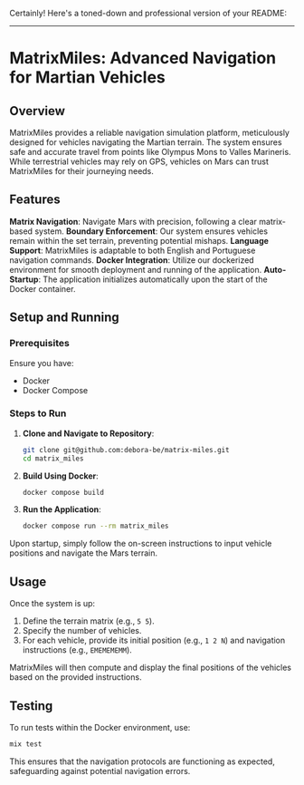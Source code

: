 Certainly! Here's a toned-down and professional version of your README:

---

# MatrixMiles: Advanced Navigation for Martian Vehicles

## Overview

MatrixMiles provides a reliable navigation simulation platform, meticulously designed for vehicles navigating the Martian terrain. The system ensures safe and accurate travel from points like Olympus Mons to Valles Marineris. While terrestrial vehicles may rely on GPS, vehicles on Mars can trust MatrixMiles for their journeying needs.

## Features

**Matrix Navigation**: Navigate Mars with precision, following a clear matrix-based system.
**Boundary Enforcement**: Our system ensures vehicles remain within the set terrain, preventing potential mishaps.
**Language Support**: MatrixMiles is adaptable to both English and Portuguese navigation commands.
**Docker Integration**: Utilize our dockerized environment for smooth deployment and running of the application.
**Auto-Startup**: The application initializes automatically upon the start of the Docker container.

## Setup and Running

### Prerequisites

Ensure you have:

- Docker
- Docker Compose

### Steps to Run

1. **Clone and Navigate to Repository**:

   ```bash
   git clone git@github.com:debora-be/matrix-miles.git
   cd matrix_miles
   ```

2. **Build Using Docker**:

   ```bash
   docker compose build
   ```

3. **Run the Application**:

   ```bash
   docker compose run --rm matrix_miles
   ```

Upon startup, simply follow the on-screen instructions to input vehicle positions and navigate the Mars terrain.

## Usage

Once the system is up:

1. Define the terrain matrix (e.g., `5 5`).
2. Specify the number of vehicles.
3. For each vehicle, provide its initial position (e.g., `1 2 N`) and navigation instructions (e.g., `EMEMEMEMM`).

MatrixMiles will then compute and display the final positions of the vehicles based on the provided instructions.

## Testing

To run tests within the Docker environment, use:

```bash
mix test
```

This ensures that the navigation protocols are functioning as expected, safeguarding against potential navigation errors.